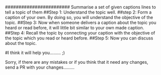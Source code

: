 ######################## Summarise a set of given captions lines to tell a topic of them
##Step 1:
Understand the topic well.
##step 2:
Form a caption of your own. By doing so, you will understand the objective of the topic.
##Step 3:
Now when someone delivers a caption about the topic you heard or read before, it will little bit similar to your own made caption.
##Step 4:
Recall the topic by connecting your caption with the objective of the topic which you read or heard before.
##Step 5:
Now you can discuss about the topic.

#I think it will help you......... ;)

Sorry, if there are any mistakes or if you think that it need any changes, send a PR with your changes.........
